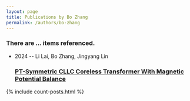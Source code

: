 ```yaml
---
layout: page
title: Publications by Bo Zhang
permalink: /authors/bo-zhang
---
```


<h3 id="number-posts">There are ... items referenced.</h3>
<ul class="post-list">
<li><span class='post-meta'>2024 -- Li Lai, Bo Zhang, Jingyang Lin</span><h3><a class='post-link' href="{{ site.baseurl }}/pt-symmetric-cllc-coreless-transformer-with-magnetic-potential-balance">PT-Symmetric CLLC Coreless Transformer With Magnetic Potential Balance</a></h3></li>

</ul>
{% include count-posts.html %}
